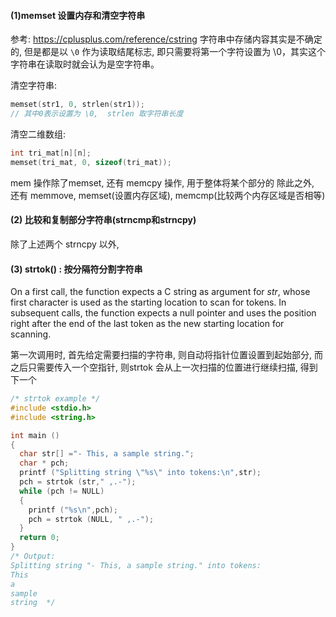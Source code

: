 #### (1)memset 设置内存和清空字符串
参考: https://cplusplus.com/reference/cstring 
字符串中存储内容其实是不确定的, 但是都是以 `\0` 作为读取结尾标志, 即只需要将第一个字符设置为 \\0，其实这个字符串在读取时就会认为是空字符串。

清空字符串: 
```cpp 
memset(str1, 0, strlen(str1));
// 其中0表示设置为 \0,  strlen 取字符串长度
```
清空二维数组:
```c++
int tri_mat[n][n];
memset(tri_mat, 0, sizeof(tri_mat));
```
mem 操作除了memset, 还有 memcpy 操作, 用于整体将某个部分的
除此之外, 还有 memmove,  memset(设置内存区域), memcmp(比较两个内存区域是否相等)

#### (2) 比较和复制部分字符串(strncmp和strncpy)
除了上述两个 strncpy 以外, 

#### (3) strtok() : 按分隔符分割字符串
On a first call, the function expects a C string as argument for _str_, whose first character is used as the starting location to scan for tokens. In subsequent calls, the function expects a null pointer and uses the position right after the end of the last token as the new starting location for scanning.

第一次调用时, 首先给定需要扫描的字符串, 则自动将指针位置设置到起始部分, 而之后只需要传入一个空指针, 则strtok 会从上一次扫描的位置进行继续扫描, 得到下一个
```cpp
/* strtok example */
#include <stdio.h>
#include <string.h>

int main ()
{
  char str[] ="- This, a sample string.";
  char * pch;
  printf ("Splitting string \"%s\" into tokens:\n",str);
  pch = strtok (str," ,.-");
  while (pch != NULL)
  {
    printf ("%s\n",pch);
    pch = strtok (NULL, " ,.-");
  }
  return 0;
}
/* Output:
Splitting string "- This, a sample string." into tokens:
This
a
sample
string  */
```

